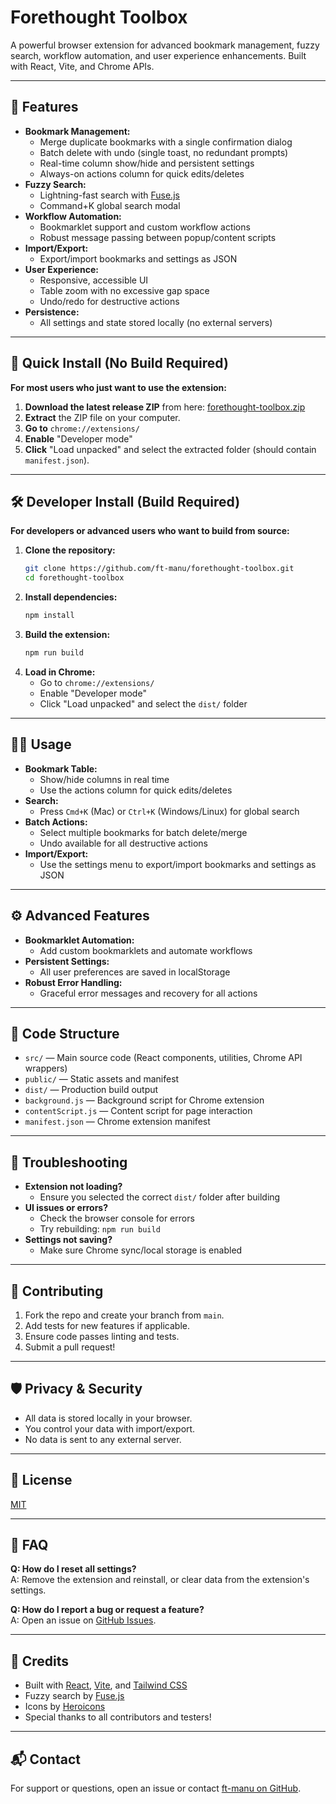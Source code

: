 # Forethought Toolbox

A powerful browser extension for advanced bookmark management, fuzzy search, workflow automation, and user experience enhancements. Built with React, Vite, and Chrome APIs.

---

## 🚀 Features

- **Bookmark Management:**
  - Merge duplicate bookmarks with a single confirmation dialog
  - Batch delete with undo (single toast, no redundant prompts)
  - Real-time column show/hide and persistent settings
  - Always-on actions column for quick edits/deletes
- **Fuzzy Search:**
  - Lightning-fast search with [Fuse.js](https://fusejs.io/)
  - Command+K global search modal
- **Workflow Automation:**
  - Bookmarklet support and custom workflow actions
  - Robust message passing between popup/content scripts
- **Import/Export:**
  - Export/import bookmarks and settings as JSON
- **User Experience:**
  - Responsive, accessible UI
  - Table zoom with no excessive gap space
  - Undo/redo for destructive actions
- **Persistence:**
  - All settings and state stored locally (no external servers)

---

## 🏁 Quick Install (No Build Required)

**For most users who just want to use the extension:**

1. **Download the latest release ZIP** from here: [forethought-toolbox.zip](https://github.com/user-attachments/files/20150692/forethought-toolbox.zip)
2. **Extract** the ZIP file on your computer.
3. **Go to** `chrome://extensions/`
4. **Enable** "Developer mode"
5. **Click** "Load unpacked" and select the extracted folder (should contain `manifest.json`).

---

## 🛠️ Developer Install (Build Required)

**For developers or advanced users who want to build from source:**

1. **Clone the repository:**
   ```sh
   git clone https://github.com/ft-manu/forethought-toolbox.git
   cd forethought-toolbox
   ```
2. **Install dependencies:**
   ```sh
   npm install
   ```
3. **Build the extension:**
   ```sh
   npm run build
   ```
4. **Load in Chrome:**
   - Go to `chrome://extensions/`
   - Enable "Developer mode"
   - Click "Load unpacked" and select the `dist/` folder

---

## 🧑‍💻 Usage

- **Bookmark Table:**
  - Show/hide columns in real time
  - Use the actions column for quick edits/deletes
- **Search:**
  - Press `Cmd+K` (Mac) or `Ctrl+K` (Windows/Linux) for global search
- **Batch Actions:**
  - Select multiple bookmarks for batch delete/merge
  - Undo available for all destructive actions
- **Import/Export:**
  - Use the settings menu to export/import bookmarks and settings as JSON

---

## ⚙️ Advanced Features

- **Bookmarklet Automation:**
  - Add custom bookmarklets and automate workflows
- **Persistent Settings:**
  - All user preferences are saved in localStorage
- **Robust Error Handling:**
  - Graceful error messages and recovery for all actions

---

## 🧩 Code Structure

- `src/` — Main source code (React components, utilities, Chrome API wrappers)
- `public/` — Static assets and manifest
- `dist/` — Production build output
- `background.js` — Background script for Chrome extension
- `contentScript.js` — Content script for page interaction
- `manifest.json` — Chrome extension manifest

---

## 🐞 Troubleshooting

- **Extension not loading?**
  - Ensure you selected the correct `dist/` folder after building
- **UI issues or errors?**
  - Check the browser console for errors
  - Try rebuilding: `npm run build`
- **Settings not saving?**
  - Make sure Chrome sync/local storage is enabled

---

## 🤝 Contributing

1. Fork the repo and create your branch from `main`.
2. Add tests for new features if applicable.
3. Ensure code passes linting and tests.
4. Submit a pull request!

---

## 🛡️ Privacy & Security

- All data is stored locally in your browser.
- You control your data with import/export.
- No data is sent to any external server.

---

## 📄 License

[MIT](LICENSE)

---

## 🙋 FAQ

**Q: How do I reset all settings?**  
A: Remove the extension and reinstall, or clear data from the extension's settings.

**Q: How do I report a bug or request a feature?**  
A: Open an issue on [GitHub Issues](https://github.com/ft-manu/forethought-toolbox/issues).

---

## 📣 Credits

- Built with [React](https://reactjs.org/), [Vite](https://vitejs.dev/), and [Tailwind CSS](https://tailwindcss.com/)
- Fuzzy search by [Fuse.js](https://fusejs.io/)
- Icons by [Heroicons](https://heroicons.com/)
- Special thanks to all contributors and testers!

---

## 📬 Contact

For support or questions, open an issue or contact [ft-manu on GitHub](https://github.com/ft-manu).
